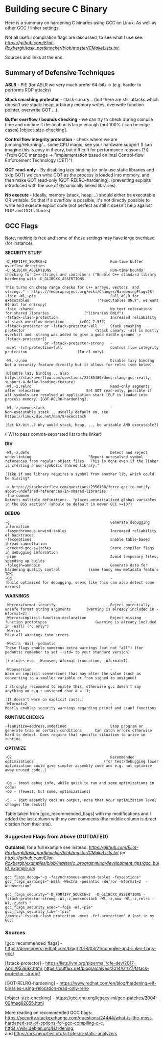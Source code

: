 # Building secure C Binary
Here is a summary on hardening C binaries using GCC on Linux. As well as other GCC / linker settings.

Not all useful compilation flags are discussed, to see what I use see: _<https://github.com/Eliot-Roxbergh/task_portknocker/blob/master/CMakeLists.txt>_.

Sources and links at the end.


## Summary of Defensive Techniques

**ASLR** - PIE (for ASLR we very much prefer 64-bit) -> (e.g. harder to performs ROP attacks)

**Stack smashing protector** - stack canary... (but there are still attacks which doesn't use stack: heap, arbitrary memory writes, overwrite function pointer, overwrite GOT ...)

**Buffer overflow / bounds checking** - we can try to check during compile time and runtime if destination is large enough (not 100% / can be edge cases) [object-size-checking].

**Control flow integrity protection** - check where we are jumping/returning/... some CPU magic, see your hardware support (I can imagine this is easy in theory, but difficult for performance reasons (?)) (From GCC manpage -> "implementation based on Intel Control-flow Enforcement Technology (CET)")

**GOT read-only** - By disabling lazy binding (or only use static libraries and skip GOT) we can write GOT as the process is loaded into memory, and then make GOT read-only [GOT-RELRO-hardening]. (preventing exploits introduced with the use of dynamically linked libraries)

**No execute** - Ideally, memory (stack, heap, ..) should either be executable OR writable. So that if a overflow is possible, it's not directly possible to write and execute exploit code (not perfect as still it doesn't help against ROP and GOT attacks)


## GCC Flags

Note, nothing is free and some of these settings may have large overhead (for instance).


__SECURITY STUFF__
```
-D_FORTIFY_SOURCE=2                             Run-time buffer overflow detection
-D_GLIBCXX_ASSERTIONS                           Run-time bounds checking for C++ strings and containers ("Enable C++ standard library hardening with -D_GLIBCXX_ASSERTIONS.
                                                                                                          This turns on cheap range checks for C++ arrays, vectors, and strings." - https://fedoraproject.org/wiki/Changes/HardeningFlags28)
-fpie -Wl,-pie                                  Full ASLR for executables                               ("executables ONLY", we want 64-bit for entropy)
-fpic -shared                                   No text relocations for shared libraries                ("libraries ONLY")
-fstack-clash-protection                        Increased reliability of stack overflow detection       (>GCC 7.5??)
-fstack-protector or -fstack-protector-all      Stack smashing protector                                (Stack canary. -all is mostly overkill and -strong was added to give a good middle ground -> [fstack-protector])
                  or -fstack-protector-strong   -
-mcet -fcf-protection=full                      Control flow integrity protection                       (Intel only)

-Wl,-z,now                                      Disable lazy binding                                    Not a security feature directly but it allows for relro (see below).
                                                                                                        (Disable lazy binding... also https://stackoverflow.com/questions/23485489/does-clang-gcc-really-support-a-delay-loading-feature)
-Wl,-z,relro                                    Read-only segments after relocation                     Set GOT read-only, possible if all symbols are resolved at application start (ELF is loaded into process memory) [GOT-RELRO-hardening].

-Wl,-z,noexecstack                              -                                                       Non-executable stack .. usually default on, see https://linux.die.net/man/8/execstack
                                                                                                        (Set NX-bit..? Why would stack, heap, .., be writable AND executable?)
```

(-Wl to pass comma-separated list to the linker)

__DIV__
```
-Wl,-z,defs                                     Detect and reject underlinking                          "Report unresolved symbol references from regular object files.  This is done even if the linker is creating a non-symbolic shared library."
                                                                                                        (like if one library requires a symbol from another lib, which could be missing?
                                                                                                         -> https://stackoverflow.com/questions/2356168/force-gcc-to-notify-about-undefined-references-in-shared-libraries)
-fno-common                                     -                                                       Detects multiple definitions.. "places uninitialized global variables in the BSS section" (should be default in newer GCC >=10?)
```
__DEBUG__
```
-g                                              Generate debugging information
-fasynchronous-unwind-tables                    Increased reliability of backtraces
-fexceptions                                    Enable table-based thread cancellation
-grecord-gcc-switches                           Store compiler flags in debugging information
-pipe                                           Avoid temporary files, speeding up builds
-fplugin=annobin                                Generate data for hardening quality control             (some fancy new metadata feature IDK)
-Og                                             -                                                       (build optimized for debugging, seems like this can also detect some errors)
```

__WARNINGS__
```
-Werror=format-security                         Reject potentially unsafe format string arguments       (warning is already included in -Wformat=2)
-Werror=implicit-function-declaration           Reject missing function prototypes                      (warning is already included in -Wall) ("C only")
-Werror                                                                                                  Make all warnings into errors

-Wextra -Wall -pedantic                         -                                                        These flags enable numerous extra warnings (but not "all") (for pedantic remember to set --std= to your standard version)
                                                                                                         (includes e.g. -Wunused, Wformat-truncation, -Wformat=1)

-Wconversion                                    -                                                        Warn on implicit conversions that may alter the value (such as converting to a smaller variable or from signed to unsigned)
                                                                                                         I strongly recommend to enable this, otherwise gcc doesn't say anything on e.g.: unsigned char a = -1;
                                                                                                         (It doesn't warn on explicit casts.)
-Wformat=2                                      -                                                        Mostly enables security warnings regarding printf and scanf functions
```

__RUNTIME CHECKS__
```
-fsanitize=address,undefined                    Stop program or generate trap on certain conditions      Can catch errors otherwise hard to detect. Does require that specific situation to arise in runtime.
```

__OPTIMIZE__
```
-O2                                             Recommended optimizations                                (for test/debugging lower optimization could give simpler assembly code and e.g. not optimize away unused code..)


-Og - (most debug info, while quick to run and some optimizations in code)
-O0 - (fewest, but some, optimizations)

-S  - (get assembly code as output, note that your optimization level changes the result)
```

Table taken from [gcc_recommended_flags] with my modifications and I added the last column with my own comments (the middle column is direct citation from their site).

### Suggested Flags from Above (OUTDATED)

**Outdated**, for a full example see instead: _<https://github.com/Eliot-Roxbergh/task_portknocker/blob/master/CMakeLists.txt>
(or <https://github.com/Eliot-Roxbergh/examples/blob/master/c_programming/development_tips/gcc_build_example.sh>)_

```
gcc_flags_debug="-g -fasynchronous-unwind-tables -fexceptions"
gcc_flags_warnings="-Wall -Wextra -pedantic -Werror -Wformat=2  -Wconversion"

gcc_flags_security="-D_FORTIFY_SOURCE=2  -D_GLIBCXX_ASSERTIONS -fstack-protector-strong -Wl,-z,noexecstack -Wl,-z,now -Wl,-z,relro -Wl,-z,defs "
gcc_flags_security_exec="-fpie -Wl,-pie"
gcc_flags_security_lib="-fpic"
//more="-fstack-clash-protection -mcet -fcf-protection" # (not in my GCC)
```


### Sources

[gcc_recommended_flags] - https://developers.redhat.com/blog/2018/03/21/compiler-and-linker-flags-gcc/

[fstack-protector] - https://lists.llvm.org/pipermail/cfe-dev/2017-April/053662.html, https://outflux.net/blog/archives/2014/01/27/fstack-protector-strong/

[GOT-RELRO-hardening] - https://www.redhat.com/en/blog/hardening-elf-binaries-using-relocation-read-only-relro

[object-size-checking] - https://gcc.gnu.org/legacy-ml/gcc-patches/2004-09/msg02055.html

More reading on recommended GCC flags: https://security.stackexchange.com/questions/24444/what-is-the-most-hardened-set-of-options-for-gcc-compiling-c-c, https://wiki.debian.org/Hardening, \
and https://nrk.neocities.org/articles/c-static-analyzers

